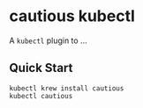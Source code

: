 # cautious kubectl

<!-- # TODO: add exhaustive description -->

A `kubectl` plugin to ...

## Quick Start

```
kubectl krew install cautious
kubectl cautious
```

